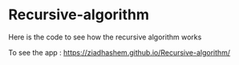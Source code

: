 # Recursive-algorithm
Here is the code to see how the recursive algorithm works



To see the app :
https://ziadhashem.github.io/Recursive-algorithm/
